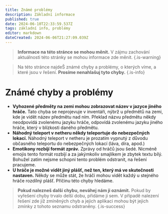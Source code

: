 ```yaml
---
title: Známé problémy
description: Základní informace
published: true
date: 2024-06-10T22:33:59.537Z
tags: základní info, problémy
editor: markdown
dateCreated: 2024-06-06T21:27:09.039Z
---
```


> **Informace na této stránce se mohou měnit.**
> V zájmu zachování aktuálnosti této stránky se mohou informace zde měnit.
{.is-warning}

> Na této stránce najdeŠ známé chyby a problémy, o kterých víme, a které jsou v řešení.
> **Prosíme nenahlašuj tyto chyby.**
{.is-info}

# Známé chyby a problémy
- **Vyhozené předměty na zemi mohou zobrazovat název v jazyce jiného hráče.**
  Tato chyba se neprojevuje v inventáři, nýbrž u předmětů na zemi, kde je vidět název předmětu nad ním. Překlad názvu předmětu někdy neodpovídá zvolenému jazyku hráče, odpovídá zvolenému jazyku jiného hráče, který v blízkosti daného předmětu.
- **Náhodný teleport v netheru někdy teleportuje do nebezpečných lokací.**
  Náhodný teleport v netheru je prozatím vypnutý z důvodu občasného teleportu do nebezpečných lokací (láva, díra, apod.)
- **Emotikony rozbíjí formát zpráv.**
  Zprávy od hráčů jsou šedé. Nicméně emojis tento formát rozbíjí a za jakýmkoliv smajlíkem je zbytek textu bílý. Bohužel zatím nejsme schopni tento problém odstranit, na řešení pracujeme.
- **U hráče je možné vidět jiný plášť, než ten, který má ve skutečnosti nastaven.**
  Někdy se může stát, že hráči mohou vidět každý u stejného hráče rozdílný plášť. Příčinu této chyby hledáme.

> **Pokud nalezneš další chybu, neváhej nám ji oznámit.**
> Pokud by vyřešení chyby trvalo delší dobu, přidáme ji sem. V případě nalezení řešení zde již zmíněných chyb a jejich aplikaci mohou být jejich zmínky z tohoto seznamu odstraněny.
{.is-success}
